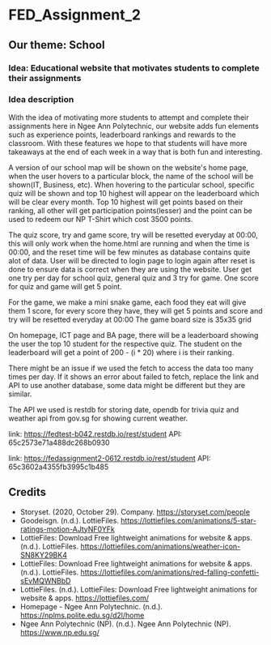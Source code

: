 # FED_Assignment_2
## Our theme: School
### Idea: Educational website that motivates students to complete their assignments

### Idea description
With the idea of motivating more students to attempt 
and complete their assignments here in Ngee Ann 
Polytechnic, our website adds fun elements such as 
experience points, leaderboard rankings and rewards to the 
classroom. With these features we hope to that students 
will have more takeaways at the end of each week in a way 
that is both fun and interesting. 

A version of our school map will be shown on the website's 
home page, when the user hovers to a particular block, the 
name of the school will be shown(IT, Business, etc).
When hovering to the particular school, specific quiz will 
be shown and top 10 highest will appear on the leaderboard 
which will be clear every month.
Top 10 highest will get points based on their ranking, all 
other will get participation points(lesser) and the point 
can be used to redeem our NP T-Shirt which cost 3500 points.

The quiz score, try and game score, try will be resetted everyday at 00:00, this will only work when 
the home.html are running and when the time is 00:00, and the reset time will be few minutes as database contains
quite alot of data. User will be directed to login page to login again after reset is done to ensure data is correct 
when they are using the website. User get one try per day for school quiz, general quiz and 3 try for game. One score for quiz and game will get 5 point.

For the game, we make a mini snake game, each food they eat will give them 1 score,
for every score they have, they will get 5 points and score and try will be resetted everyday at 00:00
The game board size is 35x35 grid

On homepage, ICT page and BA page, there will be a leaderboard showing the user the top 10
student for the respective quiz. The student on the leaderboard will get a point of
200 - (i * 20) where i is their ranking.

There might be an issue if we used the fetch to access the data too many times per day. If it shows an error about failed to fetch,
replace the link and API to use another database, some data might be different but they are similar.

The API we used is restdb for storing date, opendb for trivia quiz and weather api from gov.sg for showing current weather.

link: https://fedtest-b042.restdb.io/rest/student
API: 65c2573e71a488dc268b0930

link: https://fedassignment2-0612.restdb.io/rest/student
API: 65c3602a4355fb3995c1b485

## Credits
- Storyset. (2020, October 29). Company. https://storyset.com/people    
- Goodeisgn. (n.d.). LottieFiles. https://lottiefiles.com/animations/5-star-ratings-motion-AJtyNF0YFk
- LottieFiles: Download Free lightweight animations for website & apps. (n.d.). LottieFiles. https://lottiefiles.com/animations/weather-icon-SN8KY29BK4
- LottieFiles: Download Free lightweight animations for website & apps. (n.d.). LottieFiles. https://lottiefiles.com/animations/red-falling-confetti-sEvMQWNBbD
- LottieFiles. (n.d.). LottieFiles: Download Free lightweight animations for website & apps. https://lottiefiles.com/
- Homepage - Ngee Ann Polytechnic. (n.d.). https://nplms.polite.edu.sg/d2l/home
- Ngee Ann Polytechnic (NP). (n.d.). Ngee Ann Polytechnic (NP). https://www.np.edu.sg/
